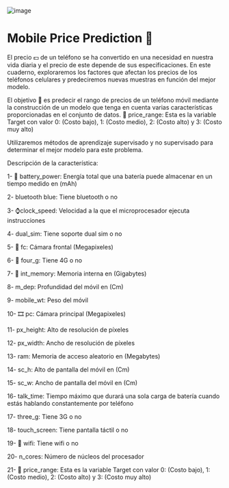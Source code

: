 


![image](https://github.com/user-attachments/assets/89147a77-22f2-491c-9adf-b8025e65e900)





# Mobile Price Prediction 📲

El precio 💵 de un teléfono se ha convertido en una necesidad en nuestra vida diaria y el precio de este depende de sus especificaciones. En este cuaderno, exploraremos los factores que afectan los precios de los teléfonos celulares y predeciremos nuevas muestras en función del mejor modelo.

El objetivo 🎯 es predecir el rango de precios de un teléfono móvil mediante la construcción de un modelo que tenga en cuenta varias características proporcionadas en el conjunto de datos. 🤑 price_range: Esta es la variable Target con valor 0: (Costo bajo), 1: (Costo medio), 2: (Costo alto) y 3: (Costo muy alto)

Utilizaremos métodos de aprendizaje supervisado y no supervisado  para determinar el mejor modelo para este problema.

Descripción de la característica:

1- 🔋 battery_power: Energía total que una batería puede almacenar en un tiempo medido en (mAh)

2-   bluetooth blue: Tiene bluetooth o no

3- ⌚clock_speed: Velocidad a la que el microprocesador ejecuta instrucciones

4- dual_sim: Tiene soporte dual sim o no

5- 📸 fc: Cámara frontal (Megapixeles)

6- 📶 four_g: Tiene 4G o no

7- 📀 int_memory: Memoria interna en (Gigabytes)

8- m_dep: Profundidad del móvil en (Cm)

9- mobile_wt: Peso del móvil

10- 🎞️ pc: Cámara principal (Megapixeles)

11- px_height: Alto de resolución de píxeles

12- px_width: Ancho de resolución de píxeles

13- ram: Memoria de acceso aleatorio en (Megabytes)

14- sc_h: Alto de pantalla del móvil en (Cm)

15- sc_w: Ancho de pantalla del móvil en (Cm)

16- talk_time: Tiempo máximo que durará una sola carga de batería cuando estás hablando constantemente por teléfono

17- three_g: Tiene 3G o no

18- touch_screen: Tiene pantalla táctil o no

19- 🛜 wifi: Tiene wifi o no

20- n_cores: Número de núcleos del procesador

21- 🤑 price_range: Esta es la variable Target con valor 0: (Costo bajo), 1: (Costo medio), 2: (Costo alto) y 3: (Costo muy alto)


